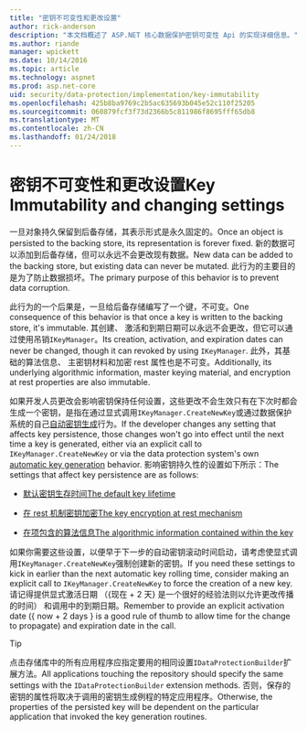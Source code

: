 ```yaml
---
title: "密钥不可变性和更改设置"
author: rick-anderson
description: "本文档概述了 ASP.NET 核心数据保护密钥可变性 Api 的实现详细信息。"
ms.author: riande
manager: wpickett
ms.date: 10/14/2016
ms.topic: article
ms.technology: aspnet
ms.prod: asp.net-core
uid: security/data-protection/implementation/key-immutability
ms.openlocfilehash: 425b8ba9769c2b5ac635693b045e52c110f25205
ms.sourcegitcommit: 060879fcf3f73d2366b5c811986f8695fff65db8
ms.translationtype: MT
ms.contentlocale: zh-CN
ms.lasthandoff: 01/24/2018
---
```

# <a name="key-immutability-and-changing-settings"></a><span data-ttu-id="25237-103">密钥不可变性和更改设置</span><span class="sxs-lookup"><span data-stu-id="25237-103">Key Immutability and changing settings</span></span>

<span data-ttu-id="25237-104">一旦对象持久保留到后备存储，其表示形式是永久固定的。</span><span class="sxs-lookup"><span data-stu-id="25237-104">Once an object is persisted to the backing store, its representation is forever fixed.</span></span> <span data-ttu-id="25237-105">新的数据可以添加到后备存储，但可以永远不会更改现有数据。</span><span class="sxs-lookup"><span data-stu-id="25237-105">New data can be added to the backing store, but existing data can never be mutated.</span></span> <span data-ttu-id="25237-106">此行为的主要目的是为了防止数据损坏。</span><span class="sxs-lookup"><span data-stu-id="25237-106">The primary purpose of this behavior is to prevent data corruption.</span></span>

<span data-ttu-id="25237-107">此行为的一个后果是，一旦给后备存储编写了一个键，不可变。</span><span class="sxs-lookup"><span data-stu-id="25237-107">One consequence of this behavior is that once a key is written to the backing store, it's immutable.</span></span> <span data-ttu-id="25237-108">其创建、 激活和到期日期可以永远不会更改，但它可以通过使用吊销`IKeyManager`。</span><span class="sxs-lookup"><span data-stu-id="25237-108">Its creation, activation, and expiration dates can never be changed, though it can revoked by using `IKeyManager`.</span></span> <span data-ttu-id="25237-109">此外，其基础的算法信息、 主密钥材料和加密 rest 属性也是不可变。</span><span class="sxs-lookup"><span data-stu-id="25237-109">Additionally, its underlying algorithmic information, master keying material, and encryption at rest properties are also immutable.</span></span>

<span data-ttu-id="25237-110">如果开发人员更改会影响密钥保持任何设置，这些更改不会生效只有在下次时都会生成一个密钥，是指在通过显式调用`IKeyManager.CreateNewKey`或通过数据保护系统的自己[自动密钥生成](key-management.md#data-protection-implementation-key-management)行为。</span><span class="sxs-lookup"><span data-stu-id="25237-110">If the developer changes any setting that affects key persistence, those changes won't go into effect until the next time a key is generated, either via an explicit call to `IKeyManager.CreateNewKey` or via the data protection system's own [automatic key generation](key-management.md#data-protection-implementation-key-management) behavior.</span></span> <span data-ttu-id="25237-111">影响密钥持久性的设置如下所示：</span><span class="sxs-lookup"><span data-stu-id="25237-111">The settings that affect key persistence are as follows:</span></span>

* [<span data-ttu-id="25237-112">默认密钥生存时间</span><span class="sxs-lookup"><span data-stu-id="25237-112">The default key lifetime</span></span>](key-management.md#data-protection-implementation-key-management)

* [<span data-ttu-id="25237-113">在 rest 机制密钥加密</span><span class="sxs-lookup"><span data-stu-id="25237-113">The key encryption at rest mechanism</span></span>](key-encryption-at-rest.md#data-protection-implementation-key-encryption-at-rest)

* [<span data-ttu-id="25237-114">在项包含的算法信息</span><span class="sxs-lookup"><span data-stu-id="25237-114">The algorithmic information contained within the key</span></span>](xref:security/data-protection/configuration/overview#changing-algorithms-with-usecryptographicalgorithms)

<span data-ttu-id="25237-115">如果你需要这些设置，以便早于下一步的自动密钥滚动时间启动，请考虑使显式调用`IKeyManager.CreateNewKey`强制创建新的密钥。</span><span class="sxs-lookup"><span data-stu-id="25237-115">If you need these settings to kick in earlier than the next automatic key rolling time, consider making an explicit call to `IKeyManager.CreateNewKey` to force the creation of a new key.</span></span> <span data-ttu-id="25237-116">请记得提供显式激活日期 （{现在 + 2 天} 是一个很好的经验法则以允许更改传播的时间） 和调用中的到期日期。</span><span class="sxs-lookup"><span data-stu-id="25237-116">Remember to provide an explicit activation date ({ now + 2 days } is a good rule of thumb to allow time for the change to propagate) and expiration date in the call.</span></span>

>[!TIP]
> <span data-ttu-id="25237-117">点击存储库中的所有应用程序应指定要用的相同设置`IDataProtectionBuilder`扩展方法。</span><span class="sxs-lookup"><span data-stu-id="25237-117">All applications touching the repository should specify the same settings with the `IDataProtectionBuilder` extension methods.</span></span> <span data-ttu-id="25237-118">否则，保存的密钥的属性将取决于调用的密钥生成例程的特定应用程序。</span><span class="sxs-lookup"><span data-stu-id="25237-118">Otherwise, the properties of the persisted key will be dependent on the particular application that invoked the key generation routines.</span></span>
